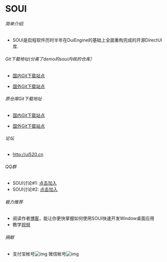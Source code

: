 SOUI
====================
###### 简单介绍:
- SOUI是启程软件历时半年在DuiEngine的基础上全面重构完成的开源DirectUI库.

###### Git下载地址(分离了demo的soui内核的仓库）

- [国内Git下载站点](https://gitee.com/setoutsoft/soui)

- [国外Git下载站点](https://github.com/SOUI2/soui)

###### 原仓库Git下载地址

- [国内Git下载站点](https://gitee.com/setoutsoft/soui.backup)

- [国外Git下载站点](https://github.com/SOUI2/soui.backup)


###### 论坛
- http://ui520.cn
###### QQ群

- SOUI讨论#1: [点击加入](http://shang.qq.com/wpa/qunwpa?idkey=9653a811a72365d798a5247d6ba6885a568bdcf51c624f906c8ce7b8fd9e4eda)
- SOUI讨论#2: [点击加入](http://shang.qq.com/wpa/qunwpa?idkey=03d3294a2551beb1b54b4012086cec14b3f66d5c253debaeed241d9c623966e0)

###### 极力推荐
- 阅读作者[博客](http://www.cnblogs.com/setoutsoft/)，能让你更快掌握如何使用SOUI快速开发Window桌面应用
- 教学[视频](http://my.tv.sohu.com/pl/9259542/89333168.shtml)

###### 捐献
- 支付宝帐号![img](https://github.com/SOUI2/soui/blob/master/doc/alipay.png) 微信帐号![img](https://github.com/SOUI2/soui/blob/master/doc/wechat.png) 
